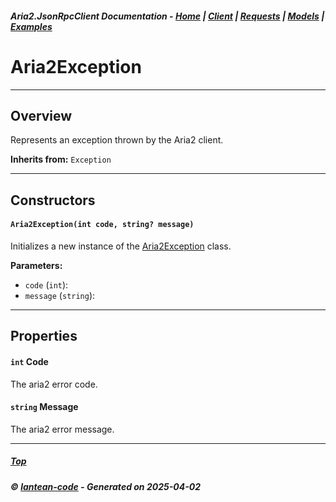##### Aria2.JsonRpcClient Documentation  - [Home](index.md) | [Client](client.md) | [Requests](requests.md) | [Models](models.md) | [Examples](examples.md)

# Aria2Exception

---

## Overview

Represents an exception thrown by the Aria2 client.

**Inherits from:** `Exception`

---

## Constructors
#### `Aria2Exception(int code, string? message)`

Initializes a new instance of the [Aria2Exception](Aria2Exception.md) class.

**Parameters:**
<a id="Aria2Exception_int_code__string__message_code"></a>
- `code` (`int`): 
<a id="Aria2Exception_int_code__string__message_message"></a>
- `message` (`string`): 

---


## Properties
<a id="Code"></a>
#### `int` Code 

The aria2 error code.

<a id="Message"></a>
#### `string` Message 

The aria2 error message.


---



##### [Top](#top)
##### © [lantean-code](https://github.com/lantean-code) - _Generated on 2025-04-02_
